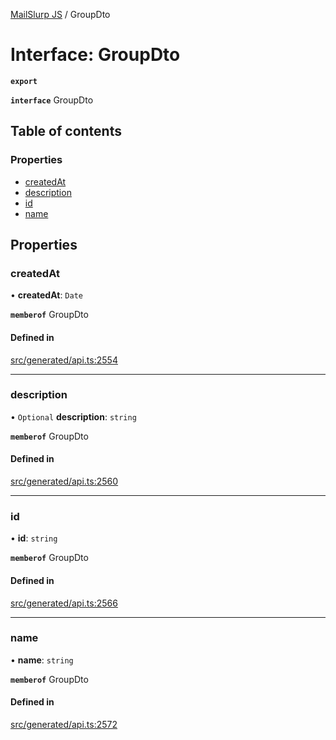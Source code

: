 [MailSlurp JS](../README.md) / GroupDto

# Interface: GroupDto

**`export`**

**`interface`** GroupDto

## Table of contents

### Properties

- [createdAt](GroupDto.md#createdat)
- [description](GroupDto.md#description)
- [id](GroupDto.md#id)
- [name](GroupDto.md#name)

## Properties

### createdAt

• **createdAt**: `Date`

**`memberof`** GroupDto

#### Defined in

[src/generated/api.ts:2554](https://github.com/mailslurp/mailslurp-client/blob/113e801/src/generated/api.ts#L2554)

___

### description

• `Optional` **description**: `string`

**`memberof`** GroupDto

#### Defined in

[src/generated/api.ts:2560](https://github.com/mailslurp/mailslurp-client/blob/113e801/src/generated/api.ts#L2560)

___

### id

• **id**: `string`

**`memberof`** GroupDto

#### Defined in

[src/generated/api.ts:2566](https://github.com/mailslurp/mailslurp-client/blob/113e801/src/generated/api.ts#L2566)

___

### name

• **name**: `string`

**`memberof`** GroupDto

#### Defined in

[src/generated/api.ts:2572](https://github.com/mailslurp/mailslurp-client/blob/113e801/src/generated/api.ts#L2572)
